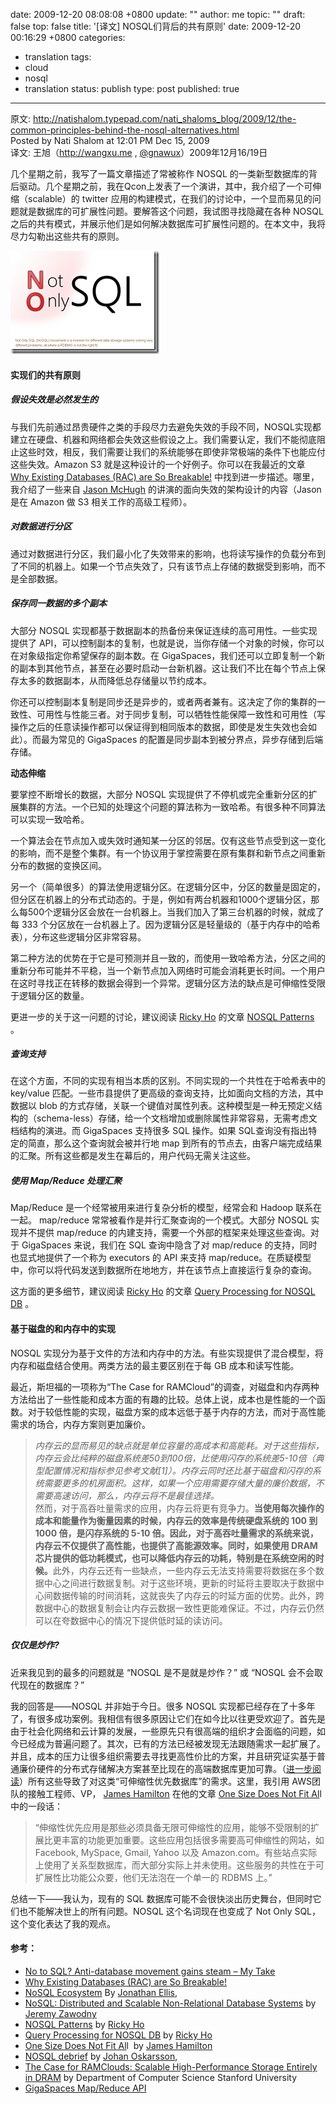 date: 2009-12-20 08:08:08 +0800
update: ""
author: me
topic: ""
draft: false
top: false
title: '[译文] NOSQL们背后的共有原则'
date: 2009-12-20 00:16:29 +0800
categories:
- translation
tags:
- cloud
- nosql
- translation
status: publish
type: post
published: true
---
<p>原文: <a title="http://natishalom.typepad.com/nati_shaloms_blog/2009/12/the-common-principles-behind-the-nosql-alternatives.html" href="http://natishalom.typepad.com/nati_shaloms_blog/2009/12/the-common-principles-behind-the-nosql-alternatives.html">http://natishalom.typepad.com/nati_shaloms_blog/2009/12/the-common-principles-behind-the-nosql-alternatives.html</a>     <br />Posted by Nati Shalom at 12:01 PM Dec 15, 2009     <br />译文: 王旭（<a href="http://wangxu.me">http://wangxu.me</a> , <a href="http://twitter.com/gnawux" target="_blank">@gnawux</a>）2009年12月16/19日</p>

<p>几个星期之前，我写了一篇文章描述了常被称作 NOSQL 的一类新型数据库的背后驱动。几个星期之前，我在Qcon上发表了一个演讲，其中，我介绍了一个可伸缩（scalable）的 twitter 应用的构建模式，在我们的讨论中，一个显而易见的问题就是数据库的可扩展性问题。要解答这个问题，我试图寻找隐藏在各种 NOSQL 之后的共有模式，并展示他们是如何解决数据库可扩展性问题的。在本文中，我将尽力勾勒出这些共有的原则。</p>

<p><a href="http://notonlysql.com" target="_blank"><img style="border-bottom: 0px; border-left: 0px; display: inline; border-top: 0px; border-right: 0px" title="nosql" border="0" alt="nosql" src="/assets/nosql.png" width="238" height="165" /></a> </p>

<h4>实现们的共有原则</h4>

<h5>假设失效是必然发生的 </h5>

<p>与我们先前通过昂贵硬件之类的手段尽力去避免失效的手段不同，NOSQL实现都建立在硬盘、机器和网络都会失效这些假设之上。我们需要认定，我们不能彻底阻止这些时效，相反，我们需要让我们的系统能够在即使非常极端的条件下也能应付这些失效。Amazon S3 就是这种设计的一个好例子。你可以在我最近的文章 <a href="http://natishalom.typepad.com/nati_shaloms_blog/2009/11/why-existing-databases-rac-are-so-breakable.html">Why Existing Databases (RAC) are So Breakable!</a> 中找到进一步描述。哪里，我介绍了一些来自 <a href="http://qconsf.com/sf2009/speaker/Jason+McHugh">Jason McHugh</a> 的讲演的面向失效的架构设计的内容（Jason 是在 Amazon 做 S3 相关工作的高级工程师）。</p>

<h5>对数据进行分区 </h5>

<p>通过对数据进行分区，我们最小化了失效带来的影响，也将读写操作的负载分布到了不同的机器上。如果一个节点失效了，只有该节点上存储的数据受到影响，而不是全部数据。</p>

<h5>保存同一数据的多个副本</h5>

<p>大部分 NOSQL 实现都基于数据副本的热备份来保证连续的高可用性。一些实现提供了 API，可以控制副本的复制，也就是说，当你存储一个对象的时候，你可以在对象级指定你希望保存的副本数。在 GigaSpaces，我们还可以立即复制一个新的副本到其他节点，甚至在必要时启动一台新机器。这让我们不比在每个节点上保存太多的数据副本，从而降低总存储量以节约成本。</p>

<p>你还可以控制副本复制是同步还是异步的，或者两者兼有。这决定了你的集群的一致性、可用性与性能三者。对于同步复制，可以牺牲性能保障一致性和可用性（写操作之后的任意读操作都可以保证得到相同版本的数据，即使是发生失效也会如此）。而最为常见的 GigaSpaces 的配置是同步副本到被分界点，异步存储到后端存储。</p>

<p><strong>动态伸缩</strong></p>

<p>要掌控不断增长的数据，大部分 NOSQL 实现提供了不停机或完全重新分区的扩展集群的方法。一个已知的处理这个问题的算法称为一致哈希。有很多种不同算法可以实现一致哈希。</p>

<p>一个算法会在节点加入或失效时通知某一分区的邻居。仅有这些节点受到这一变化的影响，而不是整个集群。有一个协议用于掌控需要在原有集群和新节点之间重新分布的数据的变换区间。</p>

<p>另一个（简单很多）的算法使用逻辑分区。在逻辑分区中，分区的数量是固定的，但分区在机器上的分布式动态的。于是，例如有两台机器和1000个逻辑分区，那么每500个逻辑分区会放在一台机器上。当我们加入了第三台机器的时候，就成了每 333 个分区放在一台机器上了。因为逻辑分区是轻量级的（基于内存中的哈希表），分布这些逻辑分区非常容易。</p>

<p>第二种方法的优势在于它是可预测并且一致的，而使用一致哈希方法，分区之间的重新分布可能并不平稳，当一个新节点加入网络时可能会消耗更长时间。一个用户在这时寻找正在转移的数据会得到一个异常。逻辑分区方法的缺点是可伸缩性受限于逻辑分区的数量。</p>

<p>更进一步的关于这一问题的讨论，建议阅读 <a href="http://www.blogger.com/profile/03793674536997651667">Ricky Ho</a> 的文章 <a href="http://horicky.blogspot.com/2009/11/nosql-patterns.html%20">NOSQL Patterns</a> 。</p>

<h5>查询支持</h5>

<p>在这个方面，不同的实现有相当本质的区别。不同实现的一个共性在于哈希表中的 key/value 匹配。一些市县提供了更高级的查询支持，比如面向文档的方法，其中数据以 blob 的方式存储，关联一个键值对属性列表。这种模型是一种无预定义结构的（schema-less）存储，给一个文档增加或删除属性非常容易，无需考虑文档结构的演进。而 GigaSpaces 支持很多 SQL 操作。如果 SQL查询没有指出特定的简直，那么这个查询就会被并行地 map 到所有的节点去，由客户端完成结果的汇聚。所有这些都是发生在幕后的，用户代码无需关注这些。</p>

<h5>使用 Map/Reduce 处理汇聚</h5>

<p>Map/Reduce 是一个经常被用来进行复杂分析的模型，经常会和 Hadoop 联系在一起。 map/reduce 常常被看作是并行汇聚查询的一个模式。大部分 NOSQL 实现并不提供 map/reduce 的内建支持，需要一个外部的框架来处理这些查询。对于 GigaSpaces 来说，我们在 SQL 查询中隐含了对 map/reduce 的支持，同时也显式地提供了一个称为 executors 的 API 来支持 map/reduce。在质疑模型中，你可以将代码发送到数据所在地地方，并在该节点上直接运行复杂的查询。</p>

<p>这方面的更多细节，建议阅读 <a href="http://www.blogger.com/profile/03793674536997651667">Ricky Ho</a> 的文章 <a href="http://horicky.blogspot.com/2009/11/query-processing-for-nosql-db.html">Query Processing for NOSQL DB</a> 。</p>

<h4>基于磁盘的和内存中的实现 </h4>

<p>NOSQL 实现分为基于文件的方法和内存中的方法。有些实现提供了混合模型，将内存和磁盘结合使用。两类方法的最主要区别在于每 GB 成本和读写性能。</p>

<p>最近，斯坦福的一项称为“The Case for RAMCloud”的调查，对磁盘和内存两种方法给出了一些性能和成本方面的有趣的比较。总体上说，成本也是性能的一个函数。对于较低性能的实现，磁盘方案的成本远低于基于内存的方法，而对于高性能需求的场合，内存方案则更加廉价。</p>

<blockquote><p><em>内存云的显而易见的缺点就是单位容量的高成本和高能耗。对于这些指标，内存云会比纯粹的磁盘系统差50到100倍，比使用闪存的系统差5-10倍（典型配置情况和指标参见参考文献[1]）。内存云同时还比基于磁盘和闪存的系统需要更多的机房面积。这样，如果一个应用需要存储大量的廉价数据，不需要高速访问，那么，内存云将不是最佳选择。        <br /></em>然而，对于高吞吐量需求的应用，内存云将更有竞争力。<strong>当使用每次操作的成本和能量作为衡量因素的时候，内存云的效率是传统硬盘系统的 100 到 1000 倍，是闪存系统的 5-10 倍。因此，对于高吞吐量需求的系统来说，内存云不仅提供了高性能，也提供了高能源效率。同时，如果使用 DRAM 芯片提供的低功耗模式，也可以降低内存云的功耗，特别是在系统空闲的时候。</strong>此外，内存云还有一些缺点，一些内存云无法支持需要将数据在多个数据中心之间进行数据复制。对于这些环境，更新的时延将主要取决于数据中心间数据传输的时间消耗，这就丧失了内存云的时延方面的优势。此外，跨数据中心的数据复制会让内存云数据一致性更能难保证。不过，内存云仍然可以在夸数据中心的情况下提供低时延的读访问。</p>

</blockquote>

<h5>仅仅是炒作?</h5>

<p>近来我见到的最多的问题就是 “NOSQL 是不是就是炒作？” 或 “NOSQL 会不会取代现在的数据库？”</p>

<p>我的回答是——NOSQL 并非始于今日。很多 NOSQL 实现都已经存在了十多年了，有很多成功案例。我相信有很多原因让它们在如今比以往更受欢迎了。首先是由于社会化网络和云计算的发展，一些原先只有很高端的组织才会面临的问题，如今已经成为普遍问题了。其次，已有的方法已经被发现无法跟随需求一起扩展了。并且，成本的压力让很多组织需要去寻找更高性价比的方案，并且研究证实基于普通廉价硬件的分布式存储解决方案甚至比现在的高端数据库更加可靠。（<a href="http://natishalom.typepad.com/nati_shaloms_blog/2009/11/why-existing-databases-rac-are-so-breakable.html" target="_blank">进一步阅读</a>）所有这些导致了对这类“可伸缩性优先数据库”的需求。这里，我引用 AWS团队的接触工程师、VP， <a href="http://mvdirona.com/jrh/work/">James Hamilton</a> 在他的文章 <a href="http://perspectives.mvdirona.com/2009/11/03/OneSizeDoesNotFitAll.aspx">One Size Does Not Fit Al</a>l 中的一段话：</p>

<blockquote><p>“伸缩性优先应用是那些必须具备无限可伸缩性的应用，能够不受限制的扩展比更丰富的功能更加重要。这些应用包括很多需要高可伸缩性的网站，如 Facebook, MySpace, Gmail, Yahoo 以及 Amazon.com。有些站点实际上使用了关系型数据库，而大部分实际上并未使用。这些服务的共性在于可扩展性比功能公众要，他们无法泡在一个单一的 RDBMS 上。”</p>

</blockquote>

<p>总结一下——我认为，现有的 SQL 数据库可能不会很快淡出历史舞台，但同时它们也不能解决世上的所有问题。NOSQL 这个名词现在也变成了 Not Only SQL，这个变化表达了我的观点。</p>

<h4>参考：</h4>

<ul>

<li><a href="http://natishalom.typepad.com/nati_shaloms_blog/2009/07/no-to-sql-anti-database-movement-gains-steam-my-take.html">No to SQL? Anti-database movement gains steam – My Take</a></li>

<li><a href="http://natishalom.typepad.com/nati_shaloms_blog/2009/11/why-existing-databases-rac-are-so-breakable.html">Why Existing Databases (RAC) are So Breakable!</a></li>

<li><a href="http://www.rackspacecloud.com/blog/2009/11/09/nosql-ecosystem/">NoSQL Ecosystem</a> By <a href="http://twitter.com/spyced">Jonathan Ellis</a>, </li>

<li><a href="http://www.linux-mag.com/cache/7579/1.html">NoSQL: Distributed and Scalable Non-Relational Database Systems</a> by <a href="http://www.linkedin.com/in/jzawodn">Jeremy Zawodny</a></li>

<li><a href="http://horicky.blogspot.com/2009/11/nosql-patterns.html">NOSQL Patterns</a> by <a href="http://www.blogger.com/profile/03793674536997651667">Ricky Ho</a></li>

<li><a href="http://horicky.blogspot.com/2009/11/query-processing-for-nosql-db.html">Query Processing for NOSQL DB</a> by <a href="http://www.blogger.com/profile/03793674536997651667">Ricky Ho</a></li>

<li><a href="http://perspectives.mvdirona.com/2009/11/03/OneSizeDoesNotFitAll.aspx">One Size Does Not Fit Al</a>l&#160; by <a href="http://mvdirona.com/jrh/work/">James Hamilton</a></li>

<li><a href="http://blog.oskarsson.nu/2009/06/nosql-debrief.html">NOSQL debrief</a> by <a href="http://www.linkedin.com/in/johanoskarsson">Johan Oskarsson</a>, </li>

<li><a href="http://www.stanford.edu/%7Eouster/cgi-bin/papers/ramcloud.pdf">The Case for RAMClouds: Scalable High-Performance Storage Entirely in DRAM</a> by Department of Computer Science Stanford University </li>

<li><a href="http://www.gigaspaces.com/wiki/display/XAP7/Task+Execution+over+the+Space">GigaSpaces Map/Reduce API</a></li>

</ul>

